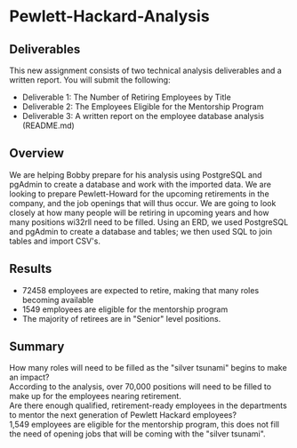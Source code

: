 # Pewlett-Hackard-Analysis
## Deliverables  
This new assignment consists of two technical analysis deliverables and a written report. You will submit the following:
* Deliverable 1: The Number of Retiring Employees by Title  
* Deliverable 2: The Employees Eligible for the Mentorship Program  
* Deliverable 3: A written report on the employee database analysis (README.md)  
## Overview  
We are helping Bobby prepare for his analysis using PostgreSQL and pgAdmin to create a database and work with the imported data. We are looking to prepare Pewlett-Howard for the upcoming retirements in the company, and the job openings that will thus occur. We are going to look closely at how many people will be retiring in upcoming years and how many positions wi32rll need to be filled. Using an ERD, we used PostgreSQL and pgAdmin to create a database and tables; we then used SQL to join tables and import CSV's. 
## Results  
* 72458 employees are expected to retire, making that many roles becoming available 
* 1549 employees are eligible for the mentorship program 
* The majority of retirees are in "Senior" level positions. 

## Summary  
How many roles will need to be filled as the "silver tsunami" begins to make an impact?  
According to the analysis, over 70,000 positions will need to be filled to make up for the employees nearing retirement.  
Are there enough qualified, retirement-ready employees in the departments to mentor the next generation of Pewlett Hackard employees?  
1,549 employees are eligible for the mentorship program, this does not fill the need of opening jobs that will be coming with the "silver tsunami". 
